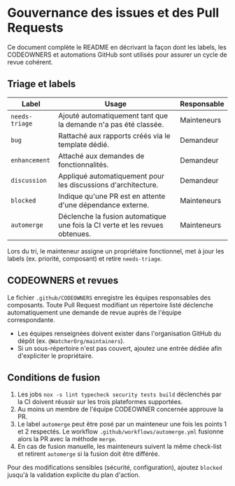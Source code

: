 # Gouvernance des issues et des Pull Requests

Ce document complète le README en décrivant la façon dont les labels, les CODEOWNERS et
automations GitHub sont utilisés pour assurer un cycle de revue cohérent.

## Triage et labels

| Label            | Usage | Responsable |
| ---------------- | ----- | ----------- |
| `needs-triage`   | Ajouté automatiquement tant que la demande n'a pas été classée. | Mainteneurs |
| `bug`            | Rattaché aux rapports créés via le template dédié. | Demandeur |
| `enhancement`    | Attaché aux demandes de fonctionnalités. | Demandeur |
| `discussion`     | Appliqué automatiquement pour les discussions d'architecture. | Demandeur |
| `blocked`        | Indique qu'une PR est en attente d'une dépendance externe. | Mainteneurs |
| `automerge`      | Déclenche la fusion automatique une fois la CI verte et les revues obtenues. | Mainteneurs |

Lors du tri, le mainteneur assigne un propriétaire fonctionnel, met à jour les
labels (ex. priorité, composant) et retire `needs-triage`.

## CODEOWNERS et revues

Le fichier `.github/CODEOWNERS` enregistre les équipes responsables des
composants. Toute Pull Request modifiant un répertoire listé déclenche
automatiquement une demande de revue auprès de l'équipe correspondante.

- Les équipes renseignées doivent exister dans l'organisation GitHub du dépôt
  (ex. `@WatcherOrg/maintainers`).
- Si un sous-répertoire n'est pas couvert, ajoutez une entrée dédiée afin
  d'expliciter le propriétaire.

## Conditions de fusion

1. Les jobs `nox -s lint typecheck security tests build` déclenchés par la CI
   doivent réussir sur les trois plateformes supportées.
2. Au moins un membre de l'équipe CODEOWNER concernée approuve la PR.
3. Le label `automerge` peut être posé par un mainteneur une fois les points 1 et
   2 respectés. Le workflow `.github/workflows/automerge.yml` fusionne alors la PR
   avec la méthode `merge`.
4. En cas de fusion manuelle, les mainteneurs suivent la même check-list et
   retirent `automerge` si la fusion doit être différée.

Pour des modifications sensibles (sécurité, configuration), ajoutez
`blocked` jusqu'à la validation explicite du plan d'action.
